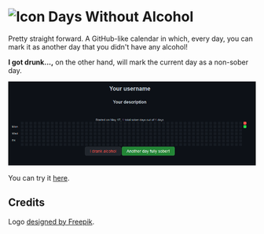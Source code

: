 # <img src="imgs/favicon.ico" alt="Icon" height="25px" > Days Without Alcohol

Pretty straight forward. A GitHub-like calendar in which, every day, you can mark it as another day that you didn't have any alcohol!

**I got drunk...,** on the other hand, will mark the current day as a non-sober day.

![Days Without Alcohol example](../docs/imgs/daysWithoutAlcohol.png)

You can try it [here](https://garz4.github.io/venting/daysWithoutAlcohol).

## Credits

Logo [designed by Freepik](http://www.freepik.com).